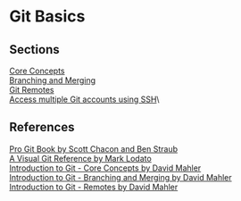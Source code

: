 # Git Basics

## Sections

[Core Concepts](Git-Core-Concepts.md)\
[Branching and Merging](Git-Branching-Merging.md)\
[Git Remotes](Git-Remotes.md)\
[Access multiple Git accounts using SSH](GitHub-ssh.md)\

## References
[Pro Git Book by Scott Chacon and Ben Straub](https://git-scm.com/book/en/v2)  
[A Visual Git Reference by Mark Lodato](https://marklodato.github.io/visual-git-guide/index-en.html)  
[Introduction to Git - Core Concepts by David Mahler](https://youtu.be/uR6G2v_WsRA)  
[Introduction to Git - Branching and Merging by David Mahler](https://youtu.be/FyAAIHHClqI)  
[Introduction to Git - Remotes by David Mahler](https://youtu.be/Gg4bLk8cGNo)  
